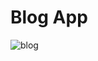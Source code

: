 # Blog App
![blog](https://github.com/mai928/Blog-App/assets/58111868/7fa57040-c6fc-4a0b-bb18-870b0bf3c4bd)
